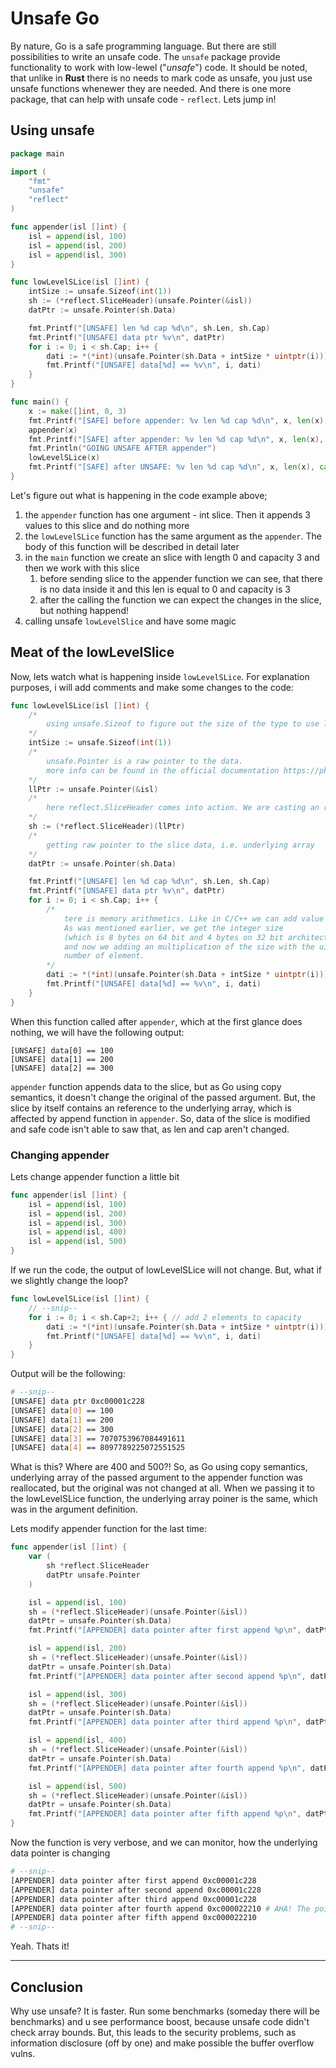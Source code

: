 # Unsafe Go
By nature, Go is a safe programming language. But there are still possibilities to write an unsafe code. The `unsafe` package provide functionality to work with low-lewel ("*unsafe*") code. It should be noted, that unlike in **Rust** there is no needs to mark code as unsafe, you just use unsafe functions whenewer they are needed. And there is one more package, that can help with unsafe code - `reflect`. Lets jump in!

## Using unsafe

```go
package main

import (
    "fmt"
    "unsafe"
    "reflect"
)

func appender(isl []int) {
    isl = append(isl, 100)
    isl = append(isl, 200)
    isl = append(isl, 300)
}

func lowLevelSLice(isl []int) {
    intSize := unsafe.Sizeof(int(1))
    sh := (*reflect.SliceHeader)(unsafe.Pointer(&isl))
    datPtr := unsafe.Pointer(sh.Data)

    fmt.Printf("[UNSAFE] len %d cap %d\n", sh.Len, sh.Cap)
    fmt.Printf("[UNSAFE] data ptr %v\n", datPtr)
    for i := 0; i < sh.Cap; i++ {
        dati := *(*int)(unsafe.Pointer(sh.Data + intSize * uintptr(i)))
        fmt.Printf("[UNSAFE] data[%d] == %v\n", i, dati)
    }
}

func main() {
    x := make([]int, 0, 3)
    fmt.Printf("[SAFE] before appender: %v len %d cap %d\n", x, len(x), cap(x))
    appender(x)
    fmt.Printf("[SAFE] after appender: %v len %d cap %d\n", x, len(x), cap(x))
    fmt.Println("GOING UNSAFE AFTER appender")
    lowLevelSLice(x)
    fmt.Printf("[SAFE] after UNSAFE: %v len %d cap %d\n", x, len(x), cap(x))
}

```

Let's figure out what is happening in the code example above;

1. the `appender` function has one argument - int slice. Then it appends 3 values to this slice and do nothing more
2. the `lowLevelSLice` function has the same argument as the `appender`. The body of this function will be described in detail later
3. in the `main` function we create an slice with length 0 and capacity 3 and then we work with this slice
    1. before sending slice to the appender function we can see, that there is no data inside it and this len is equal to 0 and capacity is 3
    2. after the calling the function we can expect the changes in the slice, but nothing happend!
4. calling unsafe `lowLevelSlice` and have some magic

## Meat of the lowLevelSlice

Now, lets watch what is happening inside `lowLevelSLice`. For explanation purposes, i will add comments and make some changes to the code:

```go
func lowLevelSLice(isl []int) {
    /*
        using unsafe.Sizeof to figure out the size of the type to use low level memory arithmetics
    */
    intSize := unsafe.Sizeof(int(1))
    /*
        unsafe.Pointer is a raw pointer to the data.
        more info can be found in the official documentation https://pkg.go.dev/unsafe#Pointer
    */
    llPtr := unsafe.Pointer(&isl)
    /*
        here reflect.SliceHeader comes into action. We are casting an raw pointer to the slice data into the SliceHeader type
    */
    sh := (*reflect.SliceHeader)(llPtr)
    /*
        getting raw pointer to the slice data, i.e. underlying array
    */
    datPtr := unsafe.Pointer(sh.Data)

    fmt.Printf("[UNSAFE] len %d cap %d\n", sh.Len, sh.Cap)
    fmt.Printf("[UNSAFE] data ptr %v\n", datPtr)
    for i := 0; i < sh.Cap; i++ {
        /*
            tere is memory arithmetics. Like in C/C++ we can add value to the pointer.
            As was mentioned earlier, we get the integer size
            (which is 8 bytes on 64 bit and 4 bytes on 32 bit architecture)
            and now we adding an multiplication of the size with the uintptr with
            number of element.
        */
        dati := *(*int)(unsafe.Pointer(sh.Data + intSize * uintptr(i)))
        fmt.Printf("[UNSAFE] data[%d] == %v\n", i, dati)
    }
}
```

When this function called after `appender`, which at the first glance does nothing, we will have the following output:
```
[UNSAFE] data[0] == 100
[UNSAFE] data[1] == 200
[UNSAFE] data[2] == 300
```
`appender` function appends data to the slice, but as Go using copy semantics, it doesn't change the original of the passed argument. But, the slice by itself contains an reference to the underlying array, which is affected by append function in `appender`. So, data of the slice is modified and safe code isn't able to saw that, as len and cap aren't changed.

### Changing appender

Lets change appender function a little bit
```go
func appender(isl []int) {
    isl = append(isl, 100)
    isl = append(isl, 200)
    isl = append(isl, 300)
    isl = append(isl, 400)
    isl = append(isl, 500)
}
```

If we run the code, the output of lowLevelSLice will not change. But, what if we slightly change the loop?
```go
func lowLevelSLice(isl []int) {
    // --snip--
    for i := 0; i < sh.Cap+2; i++ { // add 2 elements to capacity
        dati := *(*int)(unsafe.Pointer(sh.Data + intSize * uintptr(i)))
        fmt.Printf("[UNSAFE] data[%d] == %v\n", i, dati)
    }
}

```

Output will be the following:
```sh
# --snip--
[UNSAFE] data ptr 0xc00001c228
[UNSAFE] data[0] == 100
[UNSAFE] data[1] == 200
[UNSAFE] data[2] == 300
[UNSAFE] data[3] == 7070753967084491611
[UNSAFE] data[4] == 8097789225072551525
```

What is this? Where are 400 and 500?! So, as Go using copy semantics, underlying array of the passed argument to the appender function was reallocated, but the original was not changed at all. When we passing it to the lowLevelSLice function, the underlying array poiner is the same, which was in the argument definition.

Lets modify appender function for the last time:
```go
func appender(isl []int) {
    var (
        sh *reflect.SliceHeader
        datPtr unsafe.Pointer
    )

    isl = append(isl, 100)
    sh = (*reflect.SliceHeader)(unsafe.Pointer(&isl))
    datPtr = unsafe.Pointer(sh.Data)
    fmt.Printf("[APPENDER] data pointer after first append %p\n", datPtr)

    isl = append(isl, 200)
    sh = (*reflect.SliceHeader)(unsafe.Pointer(&isl))
    datPtr = unsafe.Pointer(sh.Data)
    fmt.Printf("[APPENDER] data pointer after second append %p\n", datPtr)

    isl = append(isl, 300)
    sh = (*reflect.SliceHeader)(unsafe.Pointer(&isl))
    datPtr = unsafe.Pointer(sh.Data)
    fmt.Printf("[APPENDER] data pointer after third append %p\n", datPtr)

    isl = append(isl, 400)
    sh = (*reflect.SliceHeader)(unsafe.Pointer(&isl))
    datPtr = unsafe.Pointer(sh.Data)
    fmt.Printf("[APPENDER] data pointer after fourth append %p\n", datPtr)

    isl = append(isl, 500)
    sh = (*reflect.SliceHeader)(unsafe.Pointer(&isl))
    datPtr = unsafe.Pointer(sh.Data)
    fmt.Printf("[APPENDER] data pointer after fifth append %p\n", datPtr)
}
```

Now the function is very verbose, and we can monitor, how the underlying data pointer is changing

```sh
# --snip--
[APPENDER] data pointer after first append 0xc00001c228
[APPENDER] data pointer after second append 0xc00001c228
[APPENDER] data pointer after third append 0xc00001c228
[APPENDER] data pointer after fourth append 0xc000022210 # AHA! The pointer is changed!
[APPENDER] data pointer after fifth append 0xc000022210
# --snip--
```

Yeah. Thats it!

----

## Conclusion

Why use unsafe? It is faster. Run some benchmarks (someday there will be benchmarks) and u see performance boost, because unsafe code didn't check array bounds. But, this leads to the security problems, such as information disclosure (off by one) and make possible the buffer overflow vulns.
